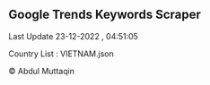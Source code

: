 

## Google Trends Keywords Scraper 
 
Last Update 23-12-2022 , 04:51:05

Country List :
VIETNAM.json



© Abdul Muttaqin 
